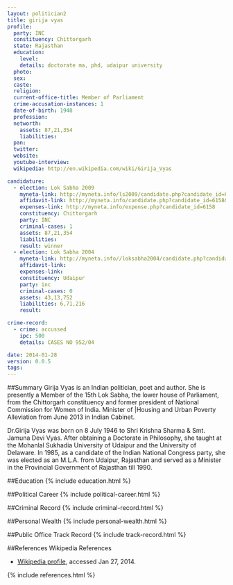 ```yaml
---
layout: politician2
title: girija vyas
profile: 
  party: INC
  constituency: Chittorgarh
  state: Rajasthan
  education: 
    level: 
    details: doctorate ma, phd, udaipur university
  photo: 
  sex: 
  caste: 
  religion: 
  current-office-title: Member of Parliament
  crime-accusation-instances: 1
  date-of-birth: 1948
  profession: 
  networth: 
    assets: 87,21,354
    liabilities: 
  pan: 
  twitter: 
  website: 
  youtube-interview: 
  wikipedia: http://en.wikipedia.com/wiki/Girija_Vyas

candidature: 
  - election: Lok Sabha 2009
    myneta-link: http://myneta.info/ls2009/candidate.php?candidate_id=6158
    affidavit-link: http://myneta.info/candidate.php?candidate_id=6158&scan=original
    expenses-link: http://myneta.info/expense.php?candidate_id=6158
    constituency: Chittorgarh 
    party: INC
    criminal-cases: 1
    assets: 87,21,354
    liabilities: 
    result: winner 
  - election: Lok Sabha 2004
    myneta-link: http://myneta.info//loksabha2004/candidate.php?candidate_id=3298
    affidavit-link: 
    expenses-link: 
    constituency: Udaipur 
    party: inc
    criminal-cases: 0
    assets: 43,13,752
    liabilities: 6,71,216
    result:  

crime-record: 
  - crime: accussed
    ipc: 500
    details: CASES NO 952/04 

date: 2014-01-28
version: 0.0.5
tags: 
---
```

##Summary
Girija Vyas is an Indian politician, poet and author. She is presently a Member of the 15th Lok Sabha, the lower house of Parliament, from the Chittorgarh constituency and former president of National Commission for Women of India. Minister of |Housing and Urban Poverty Alleviation from June 2013 in Indian Cabinet.

Dr.Girija Vyas was born on 8 July 1946 to Shri Krishna Sharma & Smt. Jamuna Devi Vyas. After obtaining a Doctorate in Philosophy, she taught at the Mohanlal Sukhadia University of Udaipur and the University of Delaware. In 1985, as a candidate of the Indian National Congress party, she was elected as an M.L.A. from Udaipur, Rajasthan and served as a Minister in the Provincial Government of Rajasthan till 1990.


##Education
{% include education.html %}


##Political Career
{% include political-career.html %}


##Criminal Record
{% include criminal-record.html %}


##Personal Wealth
{% include personal-wealth.html %}


##Public Office Track Record
{% include track-record.html %}


##References
Wikipedia References
- [Wikipedia profile]({{page.profile.wikipedia}}), accessed Jan 27, 2014.



{% include references.html %}